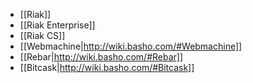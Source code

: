 * [[Riak]]
* [[Riak Enterprise]]
* [[Riak CS]]
* [[Webmachine|http://wiki.basho.com/#Webmachine]]
* [[Rebar|http://wiki.basho.com/#Rebar]]
* [[Bitcask|http://wiki.basho.com/#Bitcask]]

